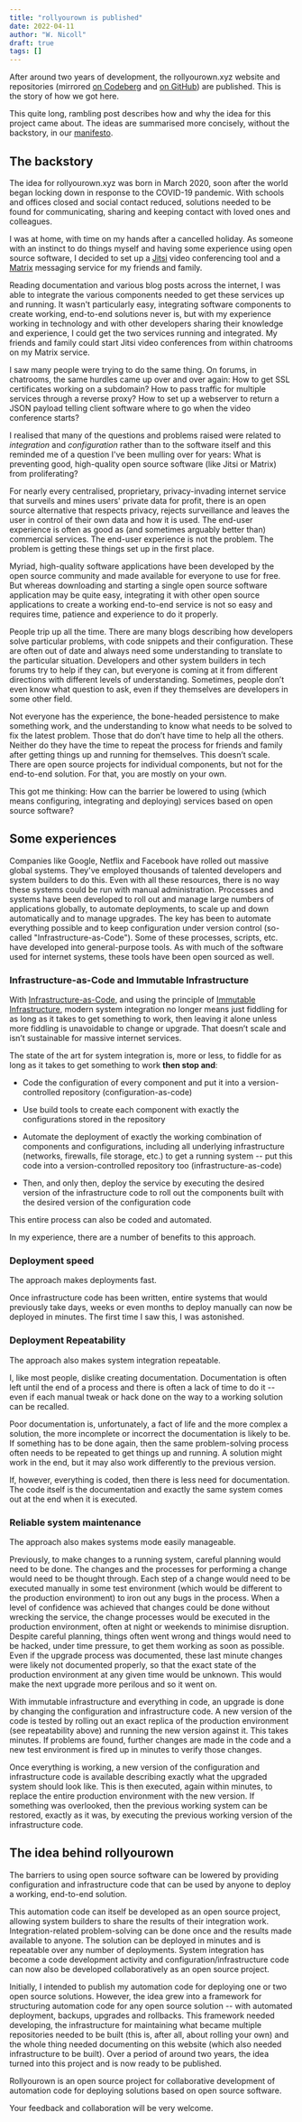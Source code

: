 ```yaml
---
title: "rollyourown is published"
date: 2022-04-11
author: "W. Nicoll"
draft: true
tags: []
---
```

<!--
SPDX-FileCopyrightText: 2022 Wilfred Nicoll <xyzroller@rollyourown.xyz>
SPDX-License-Identifier: CC-BY-SA-4.0
-->

After around two years of development, the rollyourown.xyz website and repositories (mirrored [on Codeberg](https://codeberg.org/rollyourown-xyz) and [on GitHub](https://github.com/rollyourown-xyz)) are published. This is the story of how we got here.

<!--more-->

This quite long, rambling post describes how and why the idea for this project came about. The ideas are summarised more concisely, without the backstory, in our [manifesto](/about/manifesto/).

## The backstory

The idea for rollyourown.xyz was born in March 2020, soon after the world began locking down in response to the COVID-19 pandemic. With schools and offices closed and social contact reduced, solutions needed to be found for communicating, sharing and keeping contact with loved ones and colleagues.

I was at home, with time on my hands after a cancelled holiday. As someone with an instinct to do things myself and having some experience using open source software, I decided to set up a [Jitsi](https://jitsi.org/) video conferencing tool and a [Matrix](https://matrix.org/) messaging service for my friends and family.

Reading documentation and various blog posts across the internet, I was able to integrate the various components needed to get these services up and running. It wasn't particularly easy, integrating software components to create working, end-to-end solutions never is, but with my experience working in technology and with other developers sharing their knowledge and experience, I could get the two services running and integrated. My friends and family could start Jitsi video conferences from within chatrooms on my Matrix service.

I saw many people were trying to do the same thing. On forums, in chatrooms, the same hurdles came up over and over again: How to get SSL certificates working on a subdomain? How to pass traffic for multiple services through a reverse proxy? How to set up a webserver to return a JSON payload telling client software where to go when the video conference starts?

I realised that many of the questions and problems raised were related to _integration_ and _configuration_ rather than to the software itself and this reminded me of a question I've been mulling over for years: What is preventing good, high-quality open source software (like Jitsi or Matrix) from proliferating?

For nearly every centralised, proprietary, privacy-invading internet service that surveils and mines users' private data for profit, there is an open source alternative that respects privacy, rejects surveillance and leaves the user in control of their own data and how it is used. The end-user experience is often as good as (and sometimes arguably better than) commercial services. The end-user experience is not the problem. The problem is getting these things set up in the first place.

Myriad, high-quality software applications have been developed by the open source community and made available for everyone to use for free. But whereas downloading and starting a single open source software application may be quite easy, integrating it with other open source applications to create a working end-to-end service is not so easy and requires time, patience and experience to do it properly.

People trip up all the time. There are many blogs describing how developers solve particular problems, with code snippets and their configuration. These are often out of date and always need some understanding to translate to the particular situation. Developers and other system builders in tech forums try to help if they can, but everyone is coming at it from different directions with different levels of understanding. Sometimes, people don’t even know what question to ask, even if they themselves are developers in some other field.

Not everyone has the experience, the bone-headed persistence to make something work, and the understanding to know what needs to be solved to fix the latest problem. Those that do don’t have time to help all the others. Neither do they have the time to repeat the process for friends and family after getting things up and running for themselves. This doesn’t scale. There are open source projects for individual components, but not for the end-to-end solution. For that, you are mostly on your own.

This got me thinking: How can the barrier be lowered to using (which means configuring, integrating and deploying) services based on open source software?

## Some experiences

Companies like Google, Netflix and Facebook have rolled out massive global systems. They've employed thousands of talented developers and system builders to do this. Even with all these resources, there is no way these systems could be run with manual administration. Processes and systems have been developed to roll out and manage large numbers of applications globally, to automate deployments, to scale up and down automatically and to manage upgrades. The key has been to automate everything possible and to keep configuration under version control (so-called "Infrastructure-as-Code"). Some of these processes, scripts, etc. have developed into general-purpose tools. As with much of the software used for internet systems, these tools have been open sourced as well.

### Infrastructure-as-Code and Immutable Infrastructure

With [Infrastructure-as-Code](https://en.wikipedia.org/wiki/Infrastructure_as_code), and using the principle of [Immutable Infrastructure](https://www.hashicorp.com/resources/what-is-mutable-vs-immutable-infrastructure), modern system integration no longer means just fiddling for as long as it takes to get something to work, then leaving it alone unless more fiddling is unavoidable to change or upgrade. That doesn’t scale and isn’t sustainable for massive internet services.

The state of the art for system integration is, more or less, to fiddle for as long as it takes to get something to work **then stop and**:

- Code the configuration of every component and put it into a version-controlled repository (configuration-as-code)

- Use build tools to create each component with exactly the configurations stored in the repository

- Automate the deployment of exactly the working combination of components and configurations, including all underlying infrastructure (networks, firewalls, file storage, etc.) to get a running system -- put this code into a version-controlled repository too (infrastructure-as-code)

- Then, and only then, deploy the service by executing the desired version of the infrastructure code to roll out the components built with the desired version of the configuration code

This entire process can also be coded and automated.

In my experience, there are a number of benefits to this approach.

### Deployment speed

The approach makes deployments fast.

Once infrastructure code has been written, entire systems that would previously take days, weeks or even months to deploy manually can now be deployed in minutes. The first time I saw this, I was astonished.

### Deployment Repeatability

The approach also makes system integration repeatable.

I, like most people, dislike creating documentation. Documentation is often left until the end of a process and there is often a lack of time to do it -- even if each manual tweak or hack done on the way to a working solution can be recalled.

Poor documentation is, unfortunately, a fact of life and the more complex a solution, the more incomplete or incorrect the documentation is likely to be. If something has to be done again, then the same problem-solving process often needs to be repeated to get things up and running. A solution might work in the end, but it may also work differently to the previous version.

If, however, everything is coded, then there is less need for documentation. The code itself is the documentation and exactly the same system comes out at the end when it is executed.

### Reliable system maintenance

The approach also makes systems mode easily manageable.

Previously, to make changes to a running system, careful planning would need to be done. The changes and the processes for performing a change would need to be thought through. Each step of a change would need to be executed manually in some test environment (which would be different to the production environment) to iron out any bugs in the process. When a level of confidence was achieved that changes could be done without wrecking the service, the change processes would be executed in the production environment, often at night or weekends to minimise disruption. Despite careful planning, things often went wrong and things would need to be hacked, under time pressure, to get them working as soon as possible. Even if the upgrade process was documented, these last minute changes were likely not documented properly, so that the exact state of the production environment at any given time would be unknown. This would make the next upgrade more perilous and so it went on.

With immutable infrastructure and everything in code, an upgrade is done by changing the configuration and infrastructure code. A new version of the code is tested by rolling out an exact replica of the production environment (see repeatability above) and running the new version against it. This takes minutes. If problems are found, further changes are made in the code and a new test environment is fired up in minutes to verify those changes.

Once everything is working, a new version of the configuration and infrastructure code is available describing exactly what the upgraded system should look like. This is then executed, again within minutes, to replace the entire production environment with the new version. If something was overlooked, then the previous working system can be restored, exactly as it was, by executing the previous working version of the infrastructure code.

## The idea behind rollyourown

The barriers to using open source software can be lowered by providing configuration and infrastructure code that can be used by anyone to deploy a working, end-to-end solution.

This automation code can itself be developed as an open source project, allowing system builders to share the results of their integration work. Integration-related problem-solving can be done once and the results made available to anyone. The solution can be deployed in minutes and is repeatable over any number of deployments. System integration has become a code development activity and configuration/infrastructure code can now also be developed collaboratively as an open source project.

Initially, I intended to publish my automation code for deploying one or two open source solutions. However, the idea grew into a framework for structuring automation code for any open source solution -- with automated deployment, backups, upgrades and rollbacks.  This framework needed developing, the infrastructure for maintaining what became multiple repositories needed to be built (this is, after all, about rolling your own) and the whole thing needed documenting on this website (which also needed infrastructure to be built). Over a period of around two years, the idea turned into this project and is now ready to be published.

Rollyourown is an open source project for collaborative development of automation code for deploying solutions based on open source software.

Your feedback and collaboration will be very welcome.
